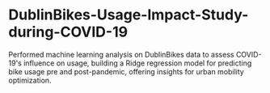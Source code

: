 # DublinBikes-Usage-Impact-Study-during-COVID-19
Performed machine learning analysis on DublinBikes data to assess COVID-19's influence on usage, building a Ridge regression model for predicting bike usage pre and post-pandemic, offering insights for urban mobility optimization.
